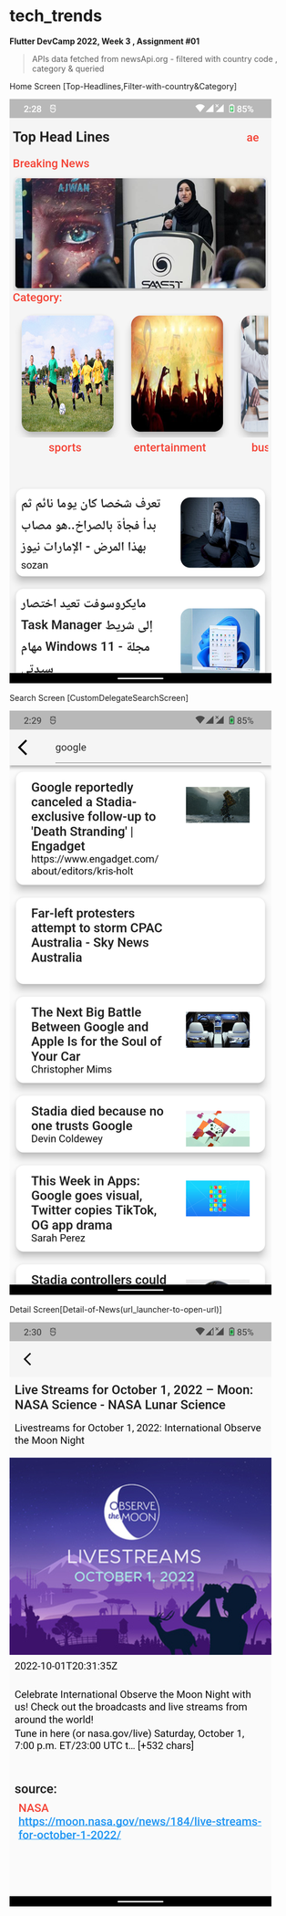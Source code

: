 # tech_trends

**Flutter DevCamp 2022, Week 3 , Assignment #01** 

>APIs data fetched from newsApi.org - filtered with country code , category & queried

Home Screen [Top-Headlines,Filter-with-country&Category]

![HomeSreen!](screenshots/home.png)

Search Screen [CustomDelegateSearchScreen]

![SearchScreen!](screenshots/search_screen.png)

Detail Screen[Detail-of-News(url_launcher-to-open-url)]

![DetailScreen!](screenshots/detail_screen.png)